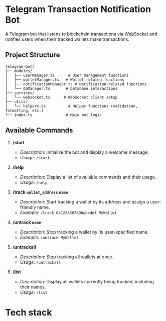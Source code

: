 # Telegram Transaction Notification Bot

A Telegram bot that listens to blockchain transactions via WebSocket
and notifies users when their tracked wallets make transactions.

## Project Structure

```
telegram-bot/
├── modules/
│   ├── userManager.ts      # User management functions
│   ├── walletManager.ts   # Wallet-related functions
│   ├── notificationManager.ts # Notification-related functions
│   └── dbManager.ts       # Database interactions
├── services/
│   └── websocket.ts      # WebSocket client setup
├── utils/
│   └── helpers.ts          # Helper functions (validation, formatting, etc.)
└── index.ts               # Main bot logic
```

## Available Commands

1. **/start**

   - _Description_: Initialize the bot and display a welcome message.
   - _Usage_: `/start`

2. **/help**

   - _Description_: Display a list of available commands and their usage.
   - _Usage_: `/help`

3. **/track `wallet_address` `name`**

   - _Description_: Start tracking a wallet by its address and assign a user-friendly name.
   - _Example_: `/track 0x1234567890abcdef MyWallet`

4. **/untrack `name`**

   - _Description_: Stop tracking a wallet by its user-specified name.
   - _Example_: `/untrack MyWallet`

5. **/untrackall**

   - _Description_: Stop tracking all wallets at once.
   - _Usage_: `/untrackall`

6. **/list**

   - _Description_: Display all wallets currently being tracked, including their names.
   - _Usage_: `/list`

# Tech stack
